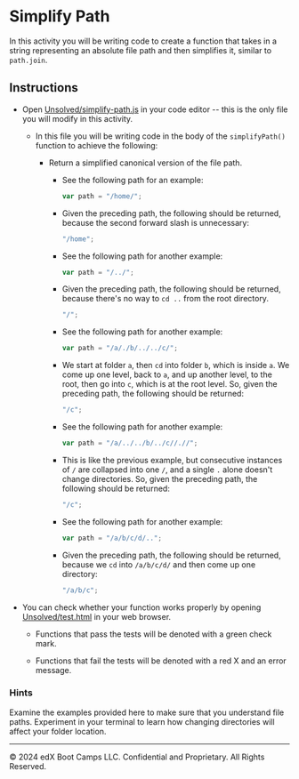 # Simplify Path

In this activity you will be writing code to create a function that takes in a string representing an absolute file path and then simplifies it, similar to `path.join`.

## Instructions

* Open [Unsolved/simplify-path.js](Unsolved/simplify-path.js) in your code editor -- this is the only file you will modify in this activity.

  * In this file you will be writing code in the body of the `simplifyPath()` function to achieve the following:

    * Return a simplified canonical version of the file path.

      * See the following path for an example:

        ```js
        var path = "/home/";
        ```

      * Given the preceding path, the following should be returned, because the second forward slash is unnecessary:

        ```js
        "/home";
        ```

      * See the following path for another example:

        ```js
        var path = "/../";
        ```

      * Given the preceding path, the following should be returned, because there's no way to `cd ..` from the root directory.

        ```js
        "/";
        ```

      * See the following path for another example:

        ```js
        var path = "/a/./b/../../c/";
        ```

      * We start at folder `a`, then `cd` into folder `b`, which is inside `a`. We come up one level, back to `a`, and up another level, to the root, then go into `c`, which is at the root level. So, given the preceding path, the following should be returned:


        ```js
        "/c";
        ```

      * See the following path for another example:

        ```js
        var path = "/a/../../b/../c//.//";
        ```

      * This is like the previous example, but consecutive instances of `/` are collapsed into one `/`, and a single `.` alone doesn't change directories. So, given the preceding path, the following should be returned:

        ```js
        "/c";
        ```

      * See the following path for another example:

        ```js
        var path = "/a/b/c/d/..";
        ```

      * Given the preceding path, the following should be returned, because we `cd` into `/a/b/c/d/` and then come up one directory: 

        ```js
        "/a/b/c";
        ```

* You can check whether your function works properly by opening [Unsolved/test.html](Unsolved/test.html) in your web browser.

  * Functions that pass the tests will be denoted with a green check mark.

  * Functions that fail the tests will be denoted with a red X and an error message.

### Hints

Examine the examples provided here to make sure that you understand file paths. Experiment in your terminal to learn how changing directories will affect your folder location.

---
© 2024 edX Boot Camps LLC. Confidential and Proprietary. All Rights Reserved.
